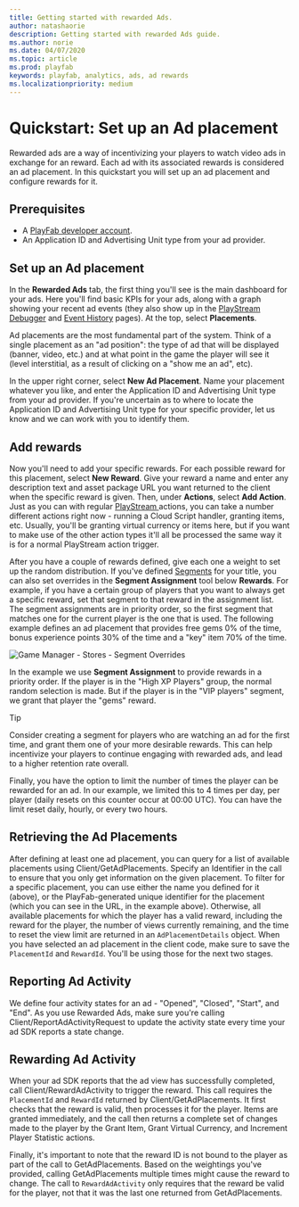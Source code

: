 ```yaml
---
title: Getting started with rewarded Ads.
author: natashaorie
description: Getting started with rewarded Ads guide.
ms.author: norie
ms.date: 04/07/2020
ms.topic: article
ms.prod: playfab
keywords: playfab, analytics, ads, ad rewards
ms.localizationpriority: medium
---
```



# Quickstart: Set up an Ad placement
Rewarded ads are a way of incentivizing your players to watch video ads in exchange for an reward. Each ad with its associated rewards is considered an ad placement. In this quickstart you will set up an ad placement and configure rewards for it. 

## Prerequisites
* A [PlayFab developer account](https://developer.playfab.com/en-US/my-games).
* An Application ID and Advertising Unit type from your ad provider. 

## Set up an Ad placement 
In the **Rewarded Ads** tab, the first thing you'll see is the main dashboard for your ads. Here you'll find basic KPIs for your ads, along with a graph showing your recent ad events (they also show up in the [PlayStream Debugger](../playstream-events/index.md) and [Event History](../../analytics/metrics/event-history.md) pages). At the top, select **Placements**.

Ad placements are the most fundamental part of the system. Think of a single placement as an "ad position": the type of ad that will be displayed (banner, video, etc.) and at what point in the game the player will see it (level interstitial, as a result of clicking on a "show me an ad", etc).

In the upper right corner, select **New Ad Placement**. Name your placement whatever you like, and enter the Application ID and Advertising Unit type from your ad provider. If you're uncertain as to where to locate the Application ID and Advertising Unit type for your specific provider, let us know and we can work with you to identify them.

## Add rewards
Now you'll need to add your specific rewards. For each possible reward for this placement, select **New Reward**. Give your reward a name and enter any description text and asset package URL you want returned to the client when the specific reward is given. Then, under **Actions**, select **Add Action**. Just as you can with regular [PlayStream ](../playstream-events/index.md) actions, you can take a number different actions right now - running a Cloud Script handler, granting items, etc. Usually, you'll be granting virtual currency or items here, but if you want to make use of the other action types it'll all be processed the same way it is for a normal PlayStream action trigger.

After you have a couple of rewards defined, give each one a weight to set up the random distribution. If you've defined [Segments](../../analytics/segmentation/index.md) for your title, you can also set overrides in the **Segment Assignment** tool below **Rewards**. For example, if you have a certain group of players that you want to always get a specific reward, set that segment to that reward in the assignment list. The segment assignments are in priority order, so the first segment that matches one for the current player is the one that is used. The following example defines an ad placement that provides free gems 0% of the time, bonus experience points 30% of the time and a "key" item 70% of the time.

 ![Game Manager - Stores - Segment Overrides](Media/ads-edit-placement.png)

In the example we use **Segment Assignment** to provide rewards in a priority order. If the player is in the "High XP Players" group, the normal random selection is made. But if the player is in the "VIP players" segment, we grant that player the "gems" reward.

> [!TIP] 
> Consider creating a segment for players who are watching an ad for the first time, and grant them one of your more desirable rewards. This can help incentivize your players to continue engaging with rewarded ads, and lead to a higher retention rate overall. 

Finally, you have the option to limit the number of times the player can be rewarded for an ad. In our example, we limited this to 4 times per day, per player (daily resets on this counter occur at 00:00 UTC). You can have the limit reset daily, hourly, or every two hours. 

## Retrieving the Ad Placements

After defining at least one ad placement, you can query for a list of available placements using Client/GetAdPlacements. Specify an Identifier in the call to ensure that you only get information on the given placement. To filter for a specific placement, you can use either the name you defined for it (above), or the PlayFab-generated unique identifier for the placement (which you can see in the URL, in the example above). Otherwise, all available placements for which the player has a valid reward, including the reward for the player, the number of views currently remaining, and the time to reset the view limit are returned in an `AdPlacementDetails` object.
When you have selected an ad placement in the client code, make sure to save the `PlacementId` and `RewardId`. You'll be using those for the next two stages.

## Reporting Ad Activity

We define four activity states for an ad - "Opened", "Closed", "Start", and "End". As you use Rewarded Ads, make sure you're calling Client/ReportAdActivityRequest to update the activity state every time your ad SDK reports a state change. 

## Rewarding Ad Activity

When your ad SDK reports that the ad view has successfully completed, call Client/RewardAdActivity to trigger the reward. This call requires the `PlacementId` and `RewardId` returned by Client/GetAdPlacements. It first checks that the reward is valid, then processes it for the player. Items are granted immediately, and the call then returns a complete set of changes made to the player by the Grant Item, Grant Virtual Currency, and Increment Player Statistic actions.

Finally, it's important to note that the reward ID is not bound to the player as part of the call to GetAdPlacements. Based on the weightings you've provided, calling GetAdPlacements multiple times might cause the reward to change. The call to `RewardAdActivity` only requires that the reward be valid for the player, not that it was the last one returned from GetAdPlacements. 
